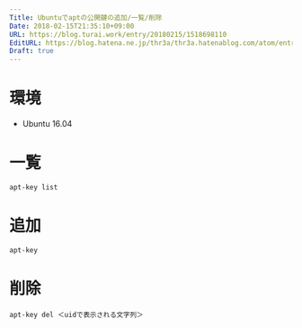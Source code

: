 ```yaml
---
Title: Ubuntuでaptの公開鍵の追加/一覧/削除
Date: 2018-02-15T21:35:10+09:00
URL: https://blog.turai.work/entry/20180215/1518698110
EditURL: https://blog.hatena.ne.jp/thr3a/thr3a.hatenablog.com/atom/entry/17391345971616692845
Draft: true
---
```


# 環境

- Ubuntu 16.04

# 一覧

```
apt-key list
```

# 追加

```
apt-key 
```

# 削除

```
apt-key del ＜uidで表示される文字列＞
```
